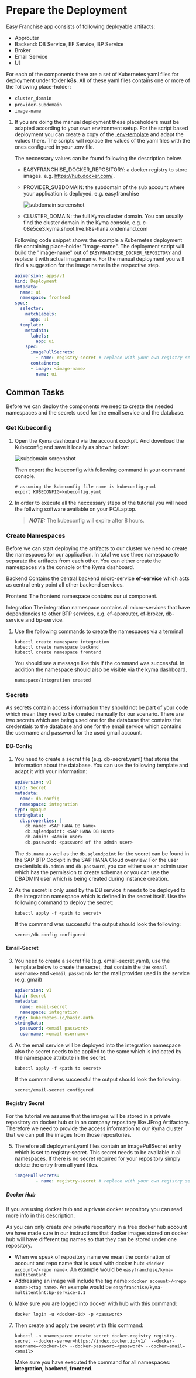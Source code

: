 # Prepare the Deployment

Easy Franchise app consists of following deployable artifacts:

- Approuter
- Backend: DB Service, EF Service, BP Service
- Broker
- Email Service
- UI

For each of the components there are a set of Kubernetes yaml files for deployment under folder **k8s**.  All of these yaml files contains one or more of the following place-holder:

* `cluster_domain`
* `provider-subdomain`
* `image-name`

1. If you are doing the manual deployment these placeholders must be adapted according to your own environment setup. For the script based deployment you can create a copy of the [.env-template](../../../../code/.env-template) and adapt the values there. The scripts will replace the values of the yaml files with the ones configured in your .env file.

   The neccessary values can be found following the description below.
   
   - EASYFRANCHISE_DOCKER_REPOSITORY: a docker registry to store images. e.g. https://hub.docker.com/ .
   
   - PROVIDER_SUBDOMAIN: the subdomain of the sub account where your application is deployed. e.g. easyfranchise
   
     ![subdomain screenshot](images/subdomain.png "subdomain")
   
   - CLUSTER_DOMAIN: the full Kyma cluster domain. You can usually find the cluster domain in the Kyma console, e.g. c-08e5ce3.kyma.shoot.live.k8s-hana.ondemand.com
   
   
   Following code snippet shows the example a Kubernetes deployment file containing place-holder "image-name". The deployment script will build the "image-name" out of `EASYFRANCHISE_DOCKER_REPOSITORY` and replace it with actual image name. For the manual deployment you will find a suggestion for the image name in the respective step.
   
   ```yaml
   apiVersion: apps/v1
   kind: Deployment
   metadata:
     name: ui
     namespace: frontend
   spec:
     selector:
       matchLabels:
         app: ui
     template:
       metadata:
         labels:
           app: ui
       spec:
         imagePullSecrets:
           - name: registry-secret # replace with your own registry secret
         containers:
         - image: <image-name>
           name: ui
   ```

## Common Tasks

Before we can deploy the components we need to create the needed namespaces and the secrets used for the email service and the database.

### Get Kubeconfig
1. Open the Kyma dashboard via the account cockpit. And download the Kubeconfig and save it locally as shown below:
   
   ![subdomain screenshot](images/kyma-dashboard.png "kyma dashboard")
   
   Then export the kubeconfig with following command in your command console.
   
   ```shell
   # assuming the kubeconfig file name is kubeconfig.yaml
   export KUBECONFIG=kubeconfig.yaml
   ```

2. In order to execute all the neccessary steps of the tutorial you will need the follwing software available on your PC/Laptop.  

   > **_NOTE:_** The kubeconfig will expire after 8 hours.

### Create Namespaces

Before we can start deploying the artifacts to our cluster we need to create the namespaces for our application. In total we use three namespace to separate the artifacts from each other. You can either create the namespaces via the console or the Kyma dashboard. 

Backend
Contains the central backend micro-service **ef-service** which acts as central entry point all other backend services.

Frontend
The frontend namespace contains our ui component.

Integration
The integration namespace contains all micro-services that have dependencies to other BTP services, e.g. ef-approuter, ef-broker, db-service and bp-service.

1. Use the following commands to create the namespaces via a terminal

   ```shell
   kubectl create namespace integration
   kubectl create namespace backend
   kubectl create namespace frontend
   ```

   You should see a message like this if the command was successful. In addition the namespace should also be visible via the kyma dashboard.

   ```shell
   namespace/integration created
   ```

### Secrets

As secrets contain access information they should not be part of your code which mean they need to be created manually for our scenario. There are two secrets which are being used one for the database that contains the credentials to the database and one for the email service which contains the username and password for the used gmail account.

#### DB-Config

1. You need to create a secret file (e.g. db-secret.yaml) that stores the information about the database. You can use the following template and adapt it with your information:

   ```yaml
   apiVersion: v1
   kind: Secret
   metadata:
     name: db-config
     namespace: integration
   type: Opaque
   stringData:
     db.properties: |
       db.name: <SAP HANA DB Name>
       db.sqlendpoint: <SAP HANA DB Host>
       db.admin: <Admin user>
       db.password: <password of the admin user>
   ```

   The `db.name` as well as the `db.sqlendpoint` for the secret can be found in the SAP BTP Cockpit in the SAP HANA Cloud overview. For the user credentials `db.admin` and `db.password`,  you can either use an admin user which has the permission to create schemas or you can use the DBADMIN user which is being created during instance creation. 

2. As the secret is only used by the DB service it needs to be deployed to the integration namespace which is defined in the secret itself. Use the following command to deploy the secret: 

   ```shell
   kubectl apply -f <path to secret>
   ```
   
   If the command was successful the output should look the following: 
   ```shell
   secret/db-config configured
   ```


#### Email-Secret

3. You need to create a secret file (e.g. email-secret.yaml), use the template below to create the secret, that contain the the `<email username>` and `<email password>` for the mail provider used in the service (e.g. gmail)

   ```yaml
   apiVersion: v1
   kind: Secret
   metadata:
     name: email-secret
     namespace: integration
   type: kubernetes.io/basic-auth
   stringData:
     password: <email password>
     username: <email username>
   ```

4. As the email service will be deployed into the integration namespace also the secret needs to be applied to the same which is indicated by the namespace attribute in the secret. 

   ```shell
   kubectl apply -f <path to secret>
   ```

   If the command was successful the output should look the following:

   ```shell
   secret/email-secret configured
   ```

#### Registry Secret

For the tutorial we assume that the images will be stored in a private repository on docker hub or in an company repository like JFrog Artifactory. Therefore we need to provide the access information to our Kyma cluster that we can pull the images from those repositories.

5. Therefore all deployment.yaml files contain an imagePullSecret entry which is set to registry-secret. This secret needs to be available in all namespaces. If there is no secret required for your repository simply delete the entry from all yaml files. 

   ```yaml
   imagePullSecrets:
           - name: registry-secret # replace with your own registry secret
   ```

##### Docker Hub
If you are using docker hub and a private docker repository you can read more info in [this description](https://kubernetes.io/docs/tasks/configure-pod-container/pull-image-private-registry/).

As you can only create *one* private repository in a free docker hub account we have made sure in our instructions that docker images stored on docker hub will have different tag names so that they can be stored under one repository.

* When we speak of repository name we mean the combination of account and repo name that is usual with docker hub: ``<docker account>/<repo name>``. An example would be ``easyfranchise/kyma-multitentant``
* Addressing an image will include the tag name:``<docker account>/<repo name>:<tag name>``. An example would be ``easyfranchise/kyma-multitentant:bp-service-0.1``

6. Make sure you are logged into docker with hub with this command:

   ```shell
   docker login -u <docker-id> -p <password>
   ```

7. Then create and apply the secret with this command:

   ```shell
   kubectl -n <namespace> create secret docker-registry registry-secret --docker-server=https://index.docker.io/v1/  --docker-username=<docker-id> --docker-password=<password> --docker-email=<email>
   ```

   Make sure you have executed the command for all namespaces: **integration**, **backend**, **frontend**.
